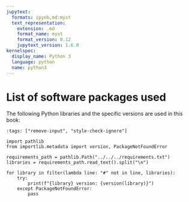 ```yaml
---
jupytext:
  formats: ipynb,md:myst
  text_representation:
    extension: .md
    format_name: myst
    format_version: 0.12
    jupytext_version: 1.6.0
kernelspec:
  display_name: Python 3
  language: python
  name: python3
---
```


# List of software packages used

The following Python libraries and the specific versions are used in this book:

```{code-cell} ipython3
:tags: ["remove-input", "style-check-ignore"]

import pathlib
from importlib.metadata import version, PackageNotFoundError

requirements_path = pathlib.Path("../../../requirements.txt")
libraries = requirements_path.read_text().split("\n")

for library in filter(lambda line: "#" not in line, libraries):
    try:
        print(f"{library} version: {version(library)}")
    except PackageNotFoundError:
        pass
```
